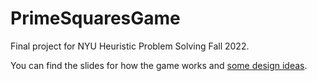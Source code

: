 # PrimeSquaresGame

Final project for NYU Heuristic Problem Solving Fall 2022.

You can find the slides for how the game works and [some design ideas](about/PrimeSquaresGame.pdf).

